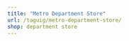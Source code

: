 ```yaml
---
title: "Metro Department Store"
url: /taguig/metro-department-store/
shop: department store
---
```

